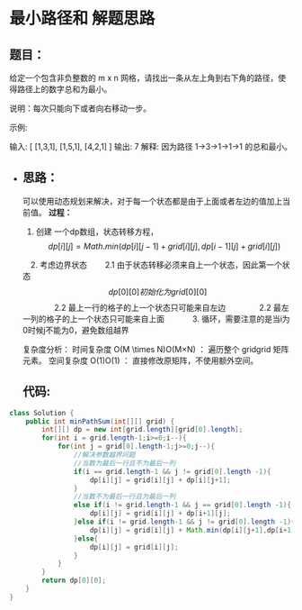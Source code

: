 # 最小路径和  解题思路

## **题目：**



给定一个包含非负整数的 m x n 网格，请找出一条从左上角到右下角的路径，使得路径上的数字总和为最小。

说明：每次只能向下或者向右移动一步。

示例:

输入:
[
  [1,3,1],
  [1,5,1],
  [4,2,1]
]
输出: 7
解释: 因为路径 1→3→1→1→1 的总和最小。

 * ## **思路：**

   可以使用动态规划来解决，对于每一个状态都是由于上面或者左边的值加上当前值。
**过程：**
   
   1. 创建 一个dp数组，状态转移方程，
         $$
         dp[i][j] = Math.min(dp[i][j-1]+grid[i][j],dp[i-1][j]+grid[i][j])
         $$
         
   
    2. 考虑边界状态
     2.1 由于状态转移必须来自上一个状态，因此第一个状态
   $$
   dp[0][0]初始化为grid[0][0]
     $$
       2.2 最上一行的格子的上一个状态只可能来自左边
       2.2 最左一列的格子的上一个状态只可能来自上面
     
    3. 循环，需要注意的是当i为0时候j不能为0，避免数组越界
   
   复杂度分析：
   时间复杂度 O(M \times N)O(M×N) ： 遍历整个 gridgrid 矩阵元素。
   空间复杂度 O(1)O(1) ： 直接修改原矩阵，不使用额外空间。
   
   ## **代码**:

```java
class Solution {
    public int minPathSum(int[][] grid) {
        int[][] dp = new int[grid.length][grid[0].length];
        for(int i = grid.length-1;i>=0;i--){
            for(int j = grid[0].length-1;j>=0;j--){
                //解决参数越界问题
                //当数为最后一行且不为最后一列
                if(i == grid.length-1 && j != grid[0].length -1){
                    dp[i][j] = grid[i][j] + dp[i][j+1];
                }
                //当数不为最后一行且为最后一列
                else if(i != grid.length-1 && j == grid[0].length -1){
                    dp[i][j] = grid[i][j] + dp[i+1][j];
                }else if(i != grid.length-1 && j != grid[0].length -1){
                    dp[i][j] = grid[i][j] + Math.min(dp[i][j+1],dp[i+1][j]);
                }else{
                    dp[i][j] = grid[i][j];
                }
            }
        }
        return dp[0][0];
    }
}
```